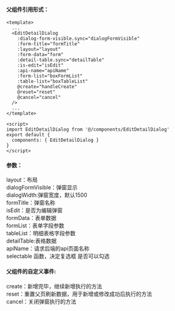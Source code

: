 #### 父组件引用形式：
```
<template>
  ...
  <EditDetailDialog
    :dialog-form-visible.sync="dialogFormVisible"
    :form-title="formTitle"
    :layout="layout"
    :form-data="form"
    :detail-table.sync="detailTable"
    :is-edit="isEdit"
    :api-name="apiName"
    :form-list="boxFormList"
    :table-list="boxTableList"
    @create="handleCreate"
    @reset="reset"
    @cancel="cancel"
  />
  ...
</template>

<script>
import EditDetailDialog from '@/components/EditDetailDialog'
export default {
  components: { EditDetailDialog }
}
</script>
```
#### 参数：
layout：布局  
dialogFormVisible：弹窗显示  
dialogWidth:弹窗宽度，默认1500  
formTitle：弹窗名称  
isEdit：是否为编辑弹窗  
formData：表单数据  
formList：表单字段参数  
tableList：明细表格字段参数  
detailTable:表格数据  
apiName：请求后端的api页面名称  
selectable 函数，决定复选框 是否可以勾选  


#### 父组件的自定义事件:
create：新增完毕，继续新增执行的方法  
reset：重置父页刷新数据，用于新增或修改成功后执行的方法  
cancel：关闭弹窗执行的方法  


